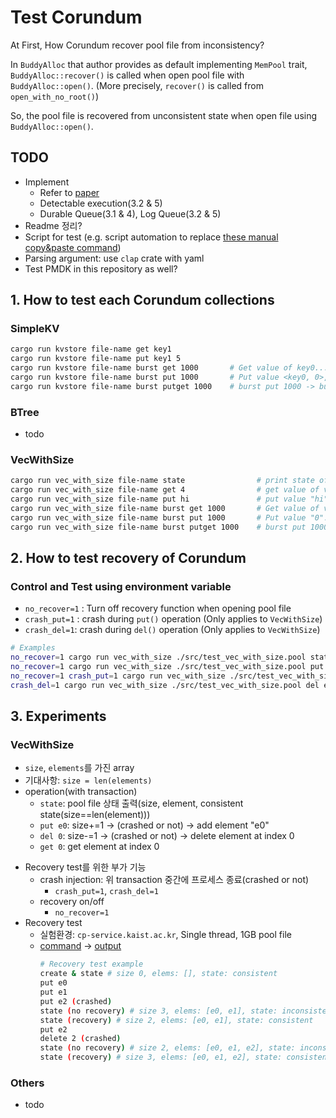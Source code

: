 # Test Corundum
At First, How Corundum recover pool file from inconsistency?
    
In `BuddyAlloc` that author provides as default implementing `MemPool` trait, `BuddyAlloc::recover()` is called when open pool file with `BuddyAlloc::open()`.
(More precisely, `recover()` is called from `open_with_no_root()`)

So, the pool file is recovered from unconsistent state when open file using `BuddyAlloc::open()`.

## TODO
- Implement 
  + Refer to [paper](https://drive.google.com/file/u/1/d/1j9bz4OjnY3iY-LWhQlYwAbmL7F_iZ2wP/view?usp=sharing)
  + Detectable execution(3.2 & 5)
  + Durable Queue(3.1 & 4), Log Queue(3.2 & 5)
- Readme 정리?
- Script for test (e.g. script automation to replace [these manual copy&paste command](https://github.com/zzz845zz/corundum_test/blob/master/scripts/test_vec_with_size_recovery.sh))
- Parsing argument: use `clap` crate with yaml
- Test PMDK in this repository as well?

## 1. How to test each Corundum collections
### SimpleKV
```bash
cargo run kvstore file-name get key1
cargo run kvstore file-name put key1 5
cargo run kvstore file-name burst get 1000       # Get value of key0...key999
cargo run kvstore file-name burst put 1000       # Put value <key0, 0>, ..., <key999, 999>
cargo run kvstore file-name burst putget 1000    # burst put 1000 -> burst get 1000
```

### BTree
- todo

### VecWithSize
```bash
cargo run vec_with_size file-name state                # print state of pool file
cargo run vec_with_size file-name get 4                # get value of vec[4]
cargo run vec_with_size file-name put hi               # put value "hi" into vec
cargo run vec_with_size file-name burst get 1000       # Get value of vec[0...999]
cargo run vec_with_size file-name burst put 1000       # Put value "0"..."999" into vec
cargo run vec_with_size file-name burst putget 1000    # burst put 1000 -> burst get 1000
```
## 2. How to test recovery of Corundum 
### Control and Test using environment variable
- `no_recover=1` : Turn off recovery function when opening pool file
- `crash_put=1` : crash during `put()` operation (Only applies to `VecWithSize`)
- `crash_del=1`: crash during `del()` operation (Only applies to `VecWithSize`)

```bash
# Examples
no_recover=1 cargo run vec_with_size ./src/test_vec_with_size.pool state # open pool without recovery and show status
no_recover=1 cargo run vec_with_size ./src/test_vec_with_size.pool put e0 # open pool without recovery and `put e0`
no_recover=1 crash_put=1 cargo run vec_with_size ./src/test_vec_with_size.pool put e1 # open pool without recovery, process will be crashed during `put` operation
crash_del=1 cargo run vec_with_size ./src/test_vec_with_size.pool del e1 # open pool with recovery, process will be crashed during `del` operation
```

## 3. Experiments
### VecWithSize
  + `size`, `elements`를 가진 array
  + 기대사항: `size = len(elements)`
  + operation(with transaction)
    + `state`: pool file 상태 출력(size, element, consistent state(size==len(element)))
    + `put e0`: size+=1 -> (crashed or not) -> add element "e0"
    + `del 0`: size-=1 -> (crashed or not) -> delete element at index 0
    + `get 0`: get element at index 0
- Recovery test를 위한 부가 기능
    + crash injection: 위 transaction 중간에 프로세스 종료(crashed or not)
      +  `crash_put=1`, `crash_del=1`
    + recovery on/off
      + `no_recover=1`
- Recovery test
  + 실험환경: `cp-service.kaist.ac.kr`, Single thread, 1GB pool file
  + [command](https://github.com/zzz845zz/corundum_test/blob/master/scripts/test_vec_with_size_recovery.sh) -> [output](https://github.com/zzz845zz/corundum_test/blob/master/scripts/test_vec_with_size_recovery_output.txt)
    ```bash
    # Recovery test example
    create & state # size 0, elems: [], state: consistent
    put e0
    put e1
    put e2 (crashed)
    state (no recovery) # size 3, elems: [e0, e1], state: inconsistent
    state (recovery) # size 2, elems: [e0, e1], state: consistent
    put e2
    delete 2 (crashed)
    state (no recovery) # size 2, elems: [e0, e1, e2], state: inconsistent
    state (recovery) # size 3, elems: [e0, e1, e2], state: consistent
    ```

### Others
- todo